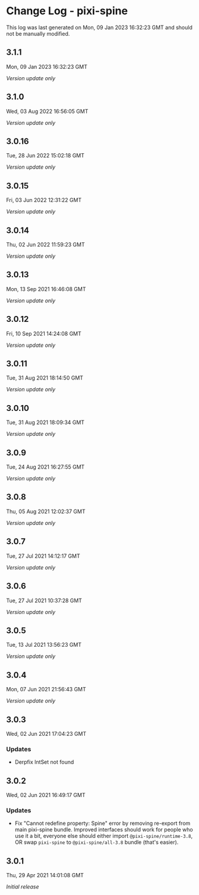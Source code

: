 # Change Log - pixi-spine

This log was last generated on Mon, 09 Jan 2023 16:32:23 GMT and should not be manually modified.

## 3.1.1
Mon, 09 Jan 2023 16:32:23 GMT

_Version update only_

## 3.1.0
Wed, 03 Aug 2022 16:56:05 GMT

_Version update only_

## 3.0.16
Tue, 28 Jun 2022 15:02:18 GMT

_Version update only_

## 3.0.15
Fri, 03 Jun 2022 12:31:22 GMT

_Version update only_

## 3.0.14
Thu, 02 Jun 2022 11:59:23 GMT

_Version update only_

## 3.0.13
Mon, 13 Sep 2021 16:46:08 GMT

_Version update only_

## 3.0.12
Fri, 10 Sep 2021 14:24:08 GMT

_Version update only_

## 3.0.11
Tue, 31 Aug 2021 18:14:50 GMT

_Version update only_

## 3.0.10
Tue, 31 Aug 2021 18:09:34 GMT

_Version update only_

## 3.0.9
Tue, 24 Aug 2021 16:27:55 GMT

_Version update only_

## 3.0.8
Thu, 05 Aug 2021 12:02:37 GMT

_Version update only_

## 3.0.7
Tue, 27 Jul 2021 14:12:17 GMT

_Version update only_

## 3.0.6
Tue, 27 Jul 2021 10:37:28 GMT

_Version update only_

## 3.0.5
Tue, 13 Jul 2021 13:56:23 GMT

_Version update only_

## 3.0.4
Mon, 07 Jun 2021 21:56:43 GMT

_Version update only_

## 3.0.3
Wed, 02 Jun 2021 17:04:23 GMT

### Updates

- Derpfix IntSet not found

## 3.0.2
Wed, 02 Jun 2021 16:49:17 GMT

### Updates

- Fix "Cannot redefine property: Spine" error by removing re-export from main pixi-spine bundle. Improved interfaces should work for people who use it a bit, everyone else should either import `@pixi-spine/runtime-3.8`, OR swap `pixi-spine` to `@pixi-spine/all-3.8` bundle (that's easier).

## 3.0.1
Thu, 29 Apr 2021 14:01:08 GMT

_Initial release_

